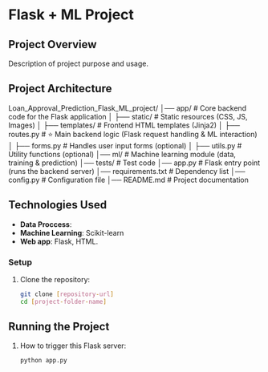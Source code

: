 # Flask + ML Project

## Project Overview

Description of project purpose and usage.



## Project Architecture

Loan_Approval_Prediction_Flask_ML_project/
│── app/                    # Core backend code for the Flask application
│   ├── static/             # Static resources (CSS, JS, Images)
│   ├── templates/          # Frontend HTML templates (Jinja2)
│   ├── routes.py           # ⭐ Main backend logic (Flask request handling & ML interaction)
│   ├── forms.py            # Handles user input forms (optional)
│   ├── utils.py            # Utility functions (optional)
│── ml/                     # Machine learning module (data, training & prediction)
│── tests/                  # Test code
│── app.py                  # Flask entry point (runs the backend server)
│── requirements.txt        # Dependency list
│── config.py               # Configuration file
│── README.md               # Project documentation


## Technologies Used

- **Data Proccess**: 
- **Machine Learning**: Scikit-learn
- **Web app**: Flask, HTML.


### Setup

1. Clone the repository:
   ```bash
   git clone [repository-url]
   cd [project-folder-name]
   ```


## Running the Project

1. How to trigger this Flask server:
   ```bash
   python app.py
   ```
